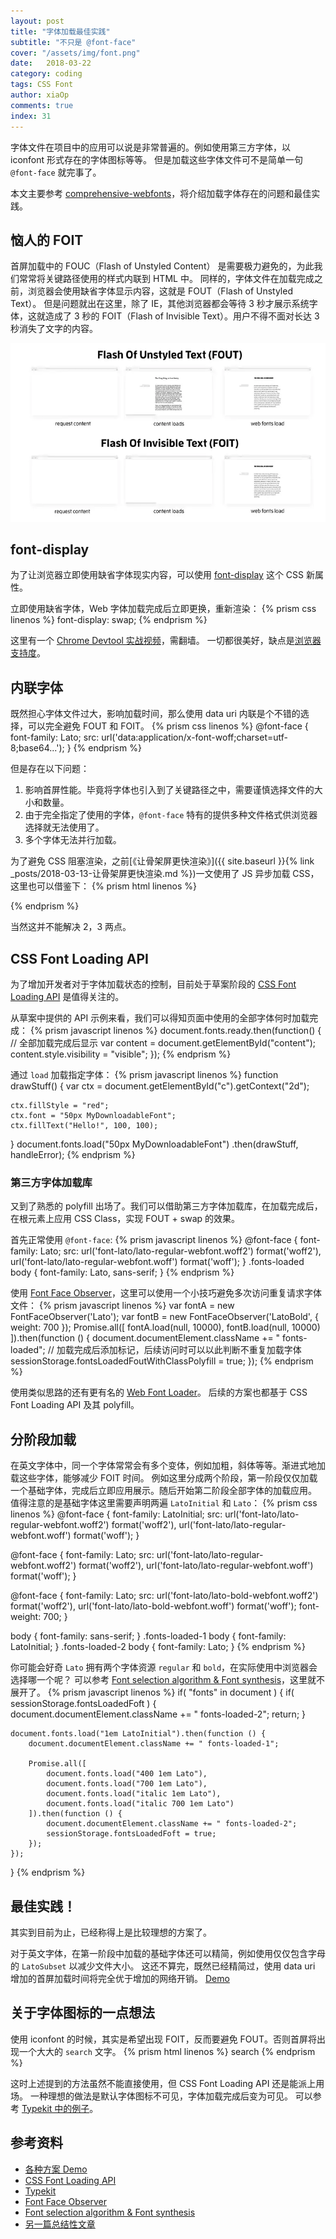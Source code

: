 ```yaml
---
layout: post
title: "字体加载最佳实践"
subtitle: "不只是 @font-face"
cover: "/assets/img/font.png"
date:   2018-03-22
category: coding
tags: CSS Font
author: xiaOp
comments: true
index: 31
---
```


字体文件在项目中的应用可以说是非常普遍的。例如使用第三方字体，以 iconfont 形式存在的字体图标等等。
但是加载这些字体文件可不是简单一句 `@font-face` 就完事了。

本文主要参考 [comprehensive-webfonts](https://www.zachleat.com/web/comprehensive-webfonts/)，将介绍加载字体存在的问题和最佳实践。

## 恼人的 FOIT

首屏加载中的 FOUC（Flash of Unstyled Content） 是需要极力避免的，为此我们常常将关键路径使用的样式内联到 HTML 中。
同样的，字体文件在加载完成之前，浏览器会使用缺省字体显示内容，这就是 FOUT（Flash of Unstyled Text）。
但是问题就出在这里，除了 IE，其他浏览器都会等待 3 秒才展示系统字体，这就造成了 3 秒的 FOIT（Flash of Invisible Text）。用户不得不面对长达 3 秒消失了文字的内容。

![FOUT & FOIT](/assets/img/fout-foit.png)

## font-display

为了让浏览器立即使用缺省字体现实内容，可以使用 [font-display](https://tabatkins.github.io/specs/css-font-display/#valdef-font-face-font-display-swap) 这个 CSS 新属性。

立即使用缺省字体，Web 字体加载完成后立即更换，重新渲染：
{% prism css linenos %}
font-display: swap;
{% endprism %}

这里有一个 [Chrome Devtool 实战视频](https://www.youtube.com/watch?v=yRrrL0Mg1pM&t=487s)，需翻墙。
一切都很美好，缺点是[浏览器支持度](http://caniuse.com/#search=font-display)。

## 内联字体

既然担心字体文件过大，影响加载时间，那么使用 data uri 内联是个不错的选择，可以完全避免 FOUT 和 FOIT。
{% prism css linenos %}
@font-face {
	font-family: Lato;
    src: url('data:application/x-font-woff;charset=utf-8;base64...');
}
{% endprism %}

但是存在以下问题：
1. 影响首屏性能。毕竟将字体也引入到了关键路径之中，需要谨慎选择文件的大小和数量。
2. 由于完全指定了使用的字体，`@font-face` 特有的提供多种文件格式供浏览器选择就无法使用了。
3. 多个字体无法并行加载。

为了避免 CSS 阻塞渲染，之前[《让骨架屏更快渲染》]({{ site.baseurl }}{% link _posts/2018-03-13-让骨架屏更快渲染.md %})一文使用了 JS 异步加载 CSS，这里也可以借鉴下：
{% prism html linenos %}
<script>
    /*! loadCSS: load a CSS file asynchronously*/
    (function(e){"use strict";var t=function(t,n,r)});
	loadCSS("async-data-uri.css");
</script>
{% endprism %}

当然这并不能解决 2，3 两点。

## CSS Font Loading API

为了增加开发者对于字体加载状态的控制，目前处于草案阶段的 [CSS Font Loading API](https://drafts.csswg.org/css-font-loading/) 是值得关注的。

从草案中提供的 API 示例来看，我们可以得知页面中使用的全部字体何时加载完成：
{% prism javascript linenos %}
document.fonts.ready.then(function() {
    // 全部加载完成后显示
    var content = document.getElementById("content");
    content.style.visibility = "visible";
});
{% endprism %}

通过 `load` 加载指定字体：
{% prism javascript linenos %}
function drawStuff() {
    var ctx = document.getElementById("c").getContext("2d");

    ctx.fillStyle = "red";
    ctx.font = "50px MyDownloadableFont";
    ctx.fillText("Hello!", 100, 100);
}
document.fonts.load("50px MyDownloadableFont")
    .then(drawStuff, handleError);
{% endprism %}

### 第三方字体加载库

又到了熟悉的 polyfill 出场了。我们可以借助第三方字体加载库，在加载完成后，在根元素上应用 CSS Class，实现 FOUT + swap 的效果。

首先正常使用 `@font-face`:
{% prism javascript linenos %}
@font-face {
    font-family: Lato;
    src: url('font-lato/lato-regular-webfont.woff2') format('woff2'),
        url('font-lato/lato-regular-webfont.woff') format('woff');
}
.fonts-loaded body {
    font-family: Lato, sans-serif;
}
{% endprism %}

使用 [Font Face Observer](https://github.com/bramstein/fontfaceobserver)，这里可以使用一个小技巧避免多次访问重复请求字体文件：
{% prism javascript linenos %}
var fontA = new FontFaceObserver('Lato');
var fontB = new FontFaceObserver('LatoBold', {
    weight: 700
});
Promise.all([
    fontA.load(null, 10000),
    fontB.load(null, 10000)
]).then(function () {
    document.documentElement.className += " fonts-loaded";
    // 加载完成后添加标记，后续访问时可以以此判断不重复加载字体
    sessionStorage.fontsLoadedFoutWithClassPolyfill = true;
});
{% endprism %}

使用类似思路的还有更有名的 [Web Font Loader](https://github.com/typekit/webfontloader)。
后续的方案也都基于 CSS Font Loading API 及其 polyfill。

## 分阶段加载

在英文字体中，同一个字体常常会有多个变体，例如加粗，斜体等等。渐进式地加载这些字体，能够减少 FOIT 时间。
例如这里分成两个阶段，第一阶段仅仅加载一个基础字体，完成后立即应用展示。随后开始第二阶段全部字体的加载应用。
值得注意的是基础字体这里需要声明两遍 `LatoInitial` 和 `Lato`：
{% prism css linenos %}
@font-face {
	font-family: LatoInitial;
	src: url('font-lato/lato-regular-webfont.woff2') format('woff2'),
		url('font-lato/lato-regular-webfont.woff') format('woff');
}

@font-face {
	font-family: Lato;
	src: url('font-lato/lato-regular-webfont.woff2') format('woff2'),
		url('font-lato/lato-regular-webfont.woff') format('woff');
}

@font-face {
	font-family: Lato;
	src: url('font-lato/lato-bold-webfont.woff2') format('woff2'),
		url('font-lato/lato-bold-webfont.woff') format('woff');
	font-weight: 700;
}

body {
	font-family: sans-serif;
}
.fonts-loaded-1 body {
	font-family: LatoInitial;
}
.fonts-loaded-2 body {
	font-family: Lato;
}
{% endprism %}

你可能会好奇 `Lato` 拥有两个字体资源 `regular` 和 `bold`，在实际使用中浏览器会选择哪一个呢？
可以参考 [Font selection algorithm & Font synthesis](https://www.igvita.com/2014/09/16/optimizing-webfont-selection-and-synthesis/)，这里就不展开了。
{% prism javascript linenos %}
if( "fonts" in document ) {
    if( sessionStorage.fontsLoadedFoft ) {
        document.documentElement.className += " fonts-loaded-2";
        return;
    }

    document.fonts.load("1em LatoInitial").then(function () {
        document.documentElement.className += " fonts-loaded-1";

        Promise.all([
            document.fonts.load("400 1em Lato"),
            document.fonts.load("700 1em Lato"),
            document.fonts.load("italic 1em Lato"),
            document.fonts.load("italic 700 1em Lato")
        ]).then(function () {
            document.documentElement.className += " fonts-loaded-2";
            sessionStorage.fontsLoadedFoft = true;
        });
    });
}
{% endprism %}

## 最佳实践！

其实到目前为止，已经称得上是比较理想的方案了。

对于英文字体，在第一阶段中加载的基础字体还可以精简，例如使用仅仅包含字母的 `LatoSubset` 以减少文件大小。
这还不算完，既然已经精简过，使用 data uri 增加的首屏加载时间将完全优于增加的网络开销。
[Demo](https://github.com/zachleat/web-font-loading-recipes/blob/master/critical-foft-data-uri-polyfill.html)

## 关于字体图标的一点想法

使用 iconfont 的时候，其实是希望出现 FOIT，反而要避免 FOUT。否则首屏将出现一个大大的 `search` 文字。
{% prism html linenos %}
<span class='material-icon'>search</span>
{% endprism %}

这时上述提到的方法虽然不能直接使用，但 CSS Font Loading API 还是能派上用场。
一种理想的做法是默认字体图标不可见，字体加载完成后变为可见。
可以参考 [Typekit 中的例子](https://blog.typekit.com/2010/10/29/font-events-controlling-the-fout/)。

## 参考资料

* [各种方案 Demo](https://github.com/zachleat/web-font-loading-recipes)
* [CSS Font Loading API](https://drafts.csswg.org/css-font-loading/)
* [Typekit](https://helpx.adobe.com/typekit/using/embed-codes.html#Advancedembedcode)
* [Font Face Observer](https://github.com/bramstein/fontfaceobserver)
* [Font selection algorithm & Font synthesis](https://www.igvita.com/2014/09/16/optimizing-webfont-selection-and-synthesis/)
* [另一篇总结性文章](https://www.sitepoint.com/optimizing-web-fonts-for-performance-the-state-of-the-art/)
